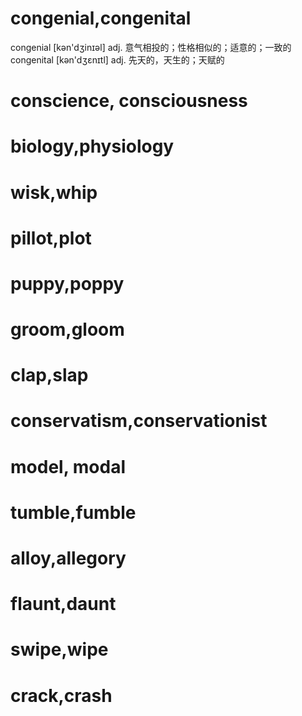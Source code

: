# congenial,congenital
congenial [kən'dʒinɪəl] adj. 意气相投的；性格相似的；适意的；一致的
congenital [kən'dʒɛnɪtl] adj. 先天的，天生的；天赋的

# conscience, consciousness

# biology,physiology

# wisk,whip

# pillot,plot

# puppy,poppy

# groom,gloom

# clap,slap

# conservatism,conservationist

# model, modal

# tumble,fumble

# alloy,allegory

# flaunt,daunt

# swipe,wipe

# crack,crash

